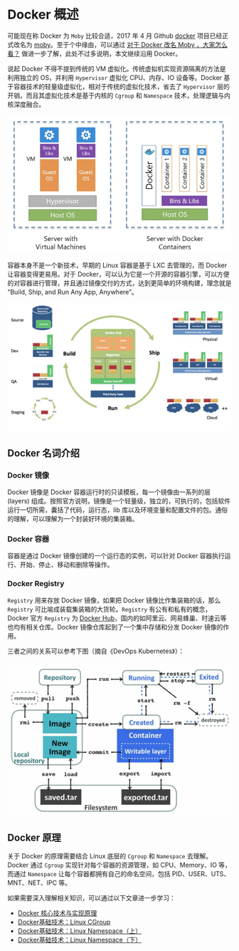 # Docker 概述

可能现在称 Docker 为 `Moby` 比较合适，2017 年 4 月 Github [docker](https://github.com/docker/docker) 项目已经正式改名为 [moby](https://github.com/moby/moby)。至于个中缘由，可以通过 [对于 Docker 改名 Moby ，大家怎么看？](https://www.zhihu.com/question/58805021) 做进一步了解，此处不过多说明，本文继续沿用 Docker。

说起 Docker 不得不提到传统的 VM 虚拟化。传统虚拟机实现资源隔离的方法是利用独立的 OS，并利用 `Hypervisor` 虚拟化 CPU、内存、IO 设备等。Docker 基于容器技术的轻量级虚拟化，相对于传统的虚拟化技术，省去了 `Hypervisor` 层的开销，而且其虚拟化技术是基于内核的 `Cgroup` 和 `Namespace` 技术，处理逻辑与内核深度融合。

![](images/docker-vs-vm.png)

容器本身不是一个新技术，早期的 Linux 容器是基于 LXC 去管理的，而 Docker 让容器变得更易用。对于 Docker，可以认为它是一个开源的容器引擎，可以方便的对容器进行管理，并且通过镜像交付的方式，达到更简单的环境构建，理念就是 “Build, Ship, and Run Any App, Anywhere”。

![](images/docker-build-ship.png)

## Docker 名词介绍

### Docker 镜像

Docker 镜像是 Docker 容器运行时的只读模板，每一个镜像由一系列的层 (layers) 组成。按照官方说明，镜像是一个轻量级，独立的，可执行的，包括软件运行一切所需，囊括了代码，运行态，lib 库以及环境变量和配置文件的包。通俗的理解，可以理解为一个封装好环境的集装箱。

### Docker 容器

容器是通过 Docker 镜像创建的一个运行态的实例，可以针对 Docker 容器执行运行、开始、停止、移动和删除等操作。

### Docker Registry

`Registry` 用来存放 Docker 镜像，如果把 Docker 镜像比作集装箱的话，那么 `Registry` 可比喻成装载集装箱的大货轮。`Registry` 有公有和私有的概念，Docker 官方 `Registry` 为 [Docker Hub](https://hub.docker.com)，国内的如阿里云、网易蜂巢、时速云等也均有相关仓库。Docker 镜像仓库起到了一个集中存储和分发 Docker 镜像的作用。

三者之间的关系可以参考下图（摘自《DevOps Kubernetes》）：

![](images/docker-container-image-repo.png)

## Docker 原理

关于 Docker 的原理需要结合 Linux 底层的 `Cgroup` 和 `Namespace` 去理解。Docker 通过 `Cgroup` 实现针对每个容器的资源管理，如 CPU、Memory、IO 等，而通过 `Namespace` 让每个容器都拥有自己的命名空间，包括 PID、USER、UTS、MNT、NET、IPC 等。

如果需要深入理解相关知识，可以通过以下文章进一步学习：

* [Docker 核心技术与实现原理](https://draveness.me/docker)
* [Docker基础技术：Linux CGroup](https://coolshell.cn/articles/17049.html)
* [Docker基础技术：Linux Namespace（上）](https://coolshell.cn/articles/17010.html)
* [Docker基础技术：Linux Namespace（下）](https://coolshell.cn/articles/17029.html)

